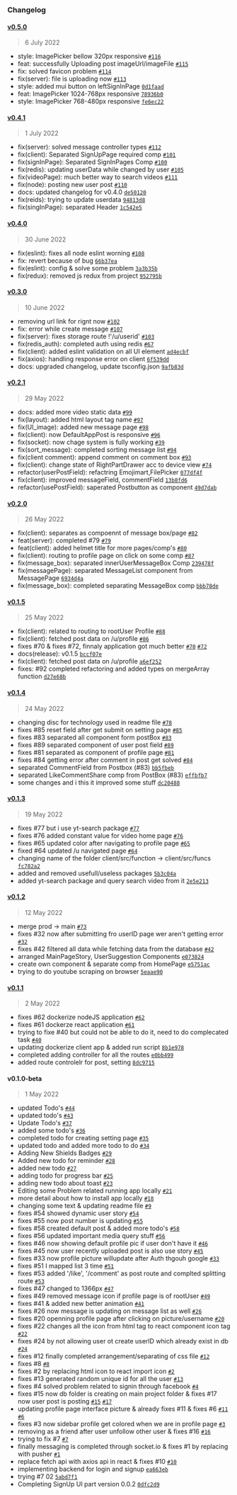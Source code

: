 ### Changelog

#### [v0.5.0](https://github.com/Roman-Ojha/social/compare/v0.4.1...v0.5.0)

> 6 July 2022

- style: ImagePicker bellow 320px responsive [`#116`](https://github.com/Roman-Ojha/social/issues/116)
- feat: successfully Uploading post imageUrl/imageFile [`#115`](https://github.com/Roman-Ojha/social/issues/115)
- fix: solved favicon problem [`#114`](https://github.com/Roman-Ojha/social/issues/114)
- fix(server): file is uploading now [`#113`](https://github.com/Roman-Ojha/social/issues/113)
- style: added mui button on leftSignInPage [`0d1faad`](https://github.com/Roman-Ojha/social/commit/0d1faadeb960a4d2d7eb1da92da5a3df6ef66556)
- feat: ImagePicker 1024-768px responsive [`78936b0`](https://github.com/Roman-Ojha/social/commit/78936b0e3406f8eeb13a556f6270187f68738270)
- style: ImagePicker 768-480px responsive [`fe6ec22`](https://github.com/Roman-Ojha/social/commit/fe6ec22ba033d1dc669d50f693cd55af44af06ee)

#### [v0.4.1](https://github.com/Roman-Ojha/social/compare/v0.4.0...v0.4.1)

> 1 July 2022

- fix(server): solved message controller types [`#112`](https://github.com/Roman-Ojha/social/issues/112)
- fix(client): Separated SignUpPage required comp [`#101`](https://github.com/Roman-Ojha/social/issues/101)
- fix(signInPage): Separated SignInPages Comp [`#100`](https://github.com/Roman-Ojha/social/issues/100)
- fix(redis): updating userData while changed by user [`#105`](https://github.com/Roman-Ojha/social/issues/105)
- fix(videoPage): much better way to search videos [`#111`](https://github.com/Roman-Ojha/social/issues/111)
- fix(node): posting new user post [`#110`](https://github.com/Roman-Ojha/social/issues/110)
- docs: updated changelog for v0.4.0 [`de50120`](https://github.com/Roman-Ojha/social/commit/de5012056fc70189fa9ab7502e4ad69fe3ad0aec)
- fix(reids): trying to update userdata [`94813d8`](https://github.com/Roman-Ojha/social/commit/94813d80013e1cfce29518498a9bbfdfe6c305cd)
- fix(singInPage): separated Header [`1c542e5`](https://github.com/Roman-Ojha/social/commit/1c542e59d77922405e276cdd9041df87ab8505c9)

#### [v0.4.0](https://github.com/Roman-Ojha/social/compare/v0.3.0...v0.4.0)

> 30 June 2022

- fix(eslint): fixes all node eslint worning [`#108`](https://github.com/Roman-Ojha/social/issues/108)
- fix: revert because of bug [`66b37ea`](https://github.com/Roman-Ojha/social/commit/66b37eabd33e9fb2fa037b6ef62e3ec1d0ea3b73)
- fix(eslint): config & solve some problem [`3a3b35b`](https://github.com/Roman-Ojha/social/commit/3a3b35bd37f8624207544c69481b9d21a69438a5)
- fix(redux): removed js redux from project [`952795b`](https://github.com/Roman-Ojha/social/commit/952795b366a19e7e5c158fd373716563b1012577)

#### [v0.3.0](https://github.com/Roman-Ojha/social/compare/v0.2.1...v0.3.0)

> 10 June 2022

- removing url link for rignt now [`#102`](https://github.com/Roman-Ojha/social/pull/102)
- fix: error while create message [`#107`](https://github.com/Roman-Ojha/social/issues/107)
- fix(server): fixes storage route !'/u/userid' [`#103`](https://github.com/Roman-Ojha/social/issues/103)
- fix(redis_auth): completed auth using redis [`#67`](https://github.com/Roman-Ojha/social/issues/67)
- fix(client): added eslint validation on all UI element [`ad4ecbf`](https://github.com/Roman-Ojha/social/commit/ad4ecbfa843e278aa7bdd2c86159ac0f1dac88a4)
- fix(axios): handling response error on client [`6f539dd`](https://github.com/Roman-Ojha/social/commit/6f539ddb4a1c72e287700a500dee0c3038c794b2)
- docs: upgraded changelog, update tsconfig.json [`9afb83d`](https://github.com/Roman-Ojha/social/commit/9afb83d093b1c0b6b4d3df68a7b2970848400bb4)

#### [v0.2.1](https://github.com/Roman-Ojha/social/compare/v0.2.0...v0.2.1)

> 29 May 2022

- docs: added more video static data [`#99`](https://github.com/Roman-Ojha/social/issues/99)
- fix(layout): added html layout tag name [`#97`](https://github.com/Roman-Ojha/social/issues/97)
- fix(UI_image): added new message page [`#98`](https://github.com/Roman-Ojha/social/issues/98)
- fix(client): now DefaultAppPost is responsive [`#96`](https://github.com/Roman-Ojha/social/issues/96)
- fix(socket): now chage system is fully working [`#39`](https://github.com/Roman-Ojha/social/issues/39)
- fix(sort_message): completed sorting message list [`#94`](https://github.com/Roman-Ojha/social/issues/94)
- fix(client comment): append comment on comment box [`#93`](https://github.com/Roman-Ojha/social/issues/93)
- fix(client): change state of RightPartDrawer acc to device view [`#74`](https://github.com/Roman-Ojha/social/issues/74)
- refactor(userPostField): refactring Emojimart,FilePicker [`077df4f`](https://github.com/Roman-Ojha/social/commit/077df4f9d091af09cead4db17271f11df563c9be)
- fix(client): improved messageField, commentField [`13b8fd6`](https://github.com/Roman-Ojha/social/commit/13b8fd6f766c25bb1947906c0d833db63745b7a4)
- refactor(usePostField): saperated Postbutton as component [`49d7dab`](https://github.com/Roman-Ojha/social/commit/49d7dab84b5a770738d90e96b3872a19b5fc7ecc)

#### [v0.2.0](https://github.com/Roman-Ojha/social/compare/v0.1.5...v0.2.0)

> 26 May 2022

- fix(client): separates as compoennt of message box/page [`#82`](https://github.com/Roman-Ojha/social/issues/82)
- feat(server): completed #79 [`#79`](https://github.com/Roman-Ojha/social/issues/79)
- feat(client): added helmet title for more pages/comp's [`#80`](https://github.com/Roman-Ojha/social/issues/80)
- fix(client): routing to profile page on click on some comp [`#87`](https://github.com/Roman-Ojha/social/issues/87)
- fix(message_box): separated innerUserMessageBox Comp [`239478f`](https://github.com/Roman-Ojha/social/commit/239478f980a0243763b41a6afd1214664c861c8f)
- fix(messagePage): separated MessageList component from MessagePage [`6934d4a`](https://github.com/Roman-Ojha/social/commit/6934d4a27171c10c6613ecb93d30e317f360f90c)
- fix(message_box): completed separating MessageBox comp [`bbb78de`](https://github.com/Roman-Ojha/social/commit/bbb78de7df0d9f5d1b70f125cc28676130b19483)

#### [v0.1.5](https://github.com/Roman-Ojha/social/compare/v0.1.4...v0.1.5)

> 25 May 2022

- fix(client): related to routing to rootUser Profile [`#88`](https://github.com/Roman-Ojha/social/issues/88)
- fix(client): fetched post data on /u/profile [`#86`](https://github.com/Roman-Ojha/social/issues/86)
- fixes #70 & fixes #72, finnaly application got much better [`#70`](https://github.com/Roman-Ojha/social/issues/70) [`#72`](https://github.com/Roman-Ojha/social/issues/72)
- docs(release): v0.1.5 [`bccf07e`](https://github.com/Roman-Ojha/social/commit/bccf07ee5cf7f76897c8db84220edf77ffbe16cf)
- fix(client): fetched post data on /u/profile [`a6ef252`](https://github.com/Roman-Ojha/social/commit/a6ef2528b5b7637185f64b38fcb6a847a1105cef)
- fixes: #92 completed refactoring and added types on mergeArray function [`d27e68b`](https://github.com/Roman-Ojha/social/commit/d27e68bd13d530f8b3090567538b7d7bf384b593)

#### [v0.1.4](https://github.com/Roman-Ojha/social/compare/v0.1.3...v0.1.4)

> 24 May 2022

- changing disc for technology used in readme file [`#78`](https://github.com/Roman-Ojha/social/pull/78)
- fixes #85 reset field after get submit on setting page [`#85`](https://github.com/Roman-Ojha/social/issues/85)
- fixes #83 separated all component form postBox [`#83`](https://github.com/Roman-Ojha/social/issues/83)
- fixes #89 separated component of user post field [`#89`](https://github.com/Roman-Ojha/social/issues/89)
- fixes #81 separated as component of profile page [`#81`](https://github.com/Roman-Ojha/social/issues/81)
- fixes #84 getting error after comment in post get solved [`#84`](https://github.com/Roman-Ojha/social/issues/84)
- separated CommentField from Postbox (#83) [`bb5fbeb`](https://github.com/Roman-Ojha/social/commit/bb5fbebf7fdc3d8c5903bb3db5e30da3250a25d5)
- separated LikeCommentShare comp from PostBox (#83) [`effbfb7`](https://github.com/Roman-Ojha/social/commit/effbfb714e4565df50a4e3c6a71f1dc08de0a7dd)
- some changes and i this it improved some stuff [`dc20488`](https://github.com/Roman-Ojha/social/commit/dc204885b942be870c991fbc521a21f82d13917e)

#### [v0.1.3](https://github.com/Roman-Ojha/social/compare/v0.1.2...v0.1.3)

> 19 May 2022

- fixes #77 but i use yt-search package [`#77`](https://github.com/Roman-Ojha/social/issues/77)
- fixes #76 added constant value for video home page [`#76`](https://github.com/Roman-Ojha/social/issues/76)
- fixes #65 updated color after navigating to profile page [`#65`](https://github.com/Roman-Ojha/social/issues/65)
- fixed #64 updated /u navigated page [`#64`](https://github.com/Roman-Ojha/social/issues/64)
- changing name of the folder client/src/function -&gt; client/src/funcs [`fc782a2`](https://github.com/Roman-Ojha/social/commit/fc782a26e88861ae4206fa356f5eea14c35d6d7a)
- added and removed usefull/useless packages [`5b3c04a`](https://github.com/Roman-Ojha/social/commit/5b3c04a2589296825f496e52df470cae5c328ad9)
- added yt-search package and query search video from it [`2e5e213`](https://github.com/Roman-Ojha/social/commit/2e5e21398e5f6eb6a43abfdcc2dd8986a402d482)

#### [v0.1.2](https://github.com/Roman-Ojha/social/compare/v0.1.1...v0.1.2)

> 12 May 2022

- merge prod -&gt; main [`#73`](https://github.com/Roman-Ojha/social/pull/73)
- fixes #32 now after submitting fro userID page wer aren't getting error [`#32`](https://github.com/Roman-Ojha/social/issues/32)
- fixes #42 filtered all data while fetching data from the database [`#42`](https://github.com/Roman-Ojha/social/issues/42)
- arranged MainPageStory, UserSuggestion Components [`e073824`](https://github.com/Roman-Ojha/social/commit/e073824b302624bbb72ddf34c7943c98eb57d26c)
- create own component & separate comp from HomePage [`e5751ac`](https://github.com/Roman-Ojha/social/commit/e5751ac20d661a14d40c00619910fbbdb9383482)
- trying to do youtube scraping on browser [`5eaae90`](https://github.com/Roman-Ojha/social/commit/5eaae907b60ab103a965822964230f25388f9814)

#### [v0.1.1](https://github.com/Roman-Ojha/social/compare/v0.1.0-beta...v0.1.1)

> 2 May 2022

- fixes #62 dockerize nodeJS application [`#62`](https://github.com/Roman-Ojha/social/issues/62)
- fixes #61 dockerze react application [`#61`](https://github.com/Roman-Ojha/social/issues/61)
- trying to fixe #40 but could not be able to do it, need to do complecated task [`#40`](https://github.com/Roman-Ojha/social/issues/40)
- updating dockerize client app & added run script [`8b1e978`](https://github.com/Roman-Ojha/social/commit/8b1e978b0475a7ea8fcefdd815b2771280595d94)
- completed adding controller for all the routes [`e0bb499`](https://github.com/Roman-Ojha/social/commit/e0bb499019744cb6003ab90171e0e7188dcc8f77)
- added route controlelr for post, setting [`8dc9715`](https://github.com/Roman-Ojha/social/commit/8dc9715095ed75281edfef41ac913e40aecadd7b)

#### v0.1.0-beta

> 1 May 2022

- updated Todo's [`#44`](https://github.com/Roman-Ojha/social/pull/44)
- updated todo's [`#43`](https://github.com/Roman-Ojha/social/pull/43)
- Update Todo's [`#37`](https://github.com/Roman-Ojha/social/pull/37)
- added some todo's [`#36`](https://github.com/Roman-Ojha/social/pull/36)
- completed todo for creating setting page [`#35`](https://github.com/Roman-Ojha/social/pull/35)
- updated todo and added more todo to do [`#34`](https://github.com/Roman-Ojha/social/pull/34)
- Adding New Shields Badges [`#29`](https://github.com/Roman-Ojha/social/pull/29)
- Added new todo for reminder [`#28`](https://github.com/Roman-Ojha/social/pull/28)
- added new todo [`#27`](https://github.com/Roman-Ojha/social/pull/27)
- adding todo for progress bar [`#25`](https://github.com/Roman-Ojha/social/pull/25)
- adding new todo about toast [`#23`](https://github.com/Roman-Ojha/social/pull/23)
- Editing some Problem related running app locally [`#21`](https://github.com/Roman-Ojha/social/pull/21)
- more detail about how to install app locally [`#18`](https://github.com/Roman-Ojha/social/pull/18)
- changing some text & updating readme file [`#9`](https://github.com/Roman-Ojha/social/pull/9)
- fixes #54 showed dynamic user story [`#54`](https://github.com/Roman-Ojha/social/issues/54)
- fixes #55 now post number is updating [`#55`](https://github.com/Roman-Ojha/social/issues/55)
- fixes #58 created default post & added more todo's [`#58`](https://github.com/Roman-Ojha/social/issues/58)
- fixes #56 updated important media query stuff [`#56`](https://github.com/Roman-Ojha/social/issues/56)
- fixes #46 now showing default profile pic if user don't have it [`#46`](https://github.com/Roman-Ojha/social/issues/46)
- fixes #45 now user recently uploaded post is also use story [`#45`](https://github.com/Roman-Ojha/social/issues/45)
- fixes #33 now profile picture willupdate after Auth thgouh google [`#33`](https://github.com/Roman-Ojha/social/issues/33)
- fixes #51 I mapped list 3 time [`#51`](https://github.com/Roman-Ojha/social/issues/51)
- fixes #53 added '/like', '/comment' as post route and complted splitting route [`#53`](https://github.com/Roman-Ojha/social/issues/53)
- fixes #47 changed to 1366px [`#47`](https://github.com/Roman-Ojha/social/issues/47)
- fixes #49 removed message icon if profile page is of rootUser [`#49`](https://github.com/Roman-Ojha/social/issues/49)
- fixes #41 & added new better animation [`#41`](https://github.com/Roman-Ojha/social/issues/41)
- fixes #26 now message is updating on message list as well [`#26`](https://github.com/Roman-Ojha/social/issues/26)
- fixes #20 openning profile page after clicking on picture/username [`#20`](https://github.com/Roman-Ojha/social/issues/20)
- fixes #22 changes all the icon from html tag to react component icon tag [`#22`](https://github.com/Roman-Ojha/social/issues/22)
- fixes #24 by not allowing user ot create userID which already exist in db [`#24`](https://github.com/Roman-Ojha/social/issues/24)
- fixes #12 finally completed arrangement/separating of css file [`#12`](https://github.com/Roman-Ojha/social/issues/12)
- fixes #8 [`#8`](https://github.com/Roman-Ojha/social/issues/8)
- fixes #2 by replacing html icon to react import icon [`#2`](https://github.com/Roman-Ojha/social/issues/2)
- fixes #13 generated random unique id for all the user [`#13`](https://github.com/Roman-Ojha/social/issues/13)
- fixes #4 solved problem related to signin through facebook [`#4`](https://github.com/Roman-Ojha/social/issues/4)
- fixes #15 now db folder is creating on main project folder & fixes #17 now user post is posting [`#15`](https://github.com/Roman-Ojha/social/issues/15) [`#17`](https://github.com/Roman-Ojha/social/issues/17)
- updating profile page interface picture & already fixes #11 & fixes #6 [`#11`](https://github.com/Roman-Ojha/social/issues/11) [`#6`](https://github.com/Roman-Ojha/social/issues/6)
- fixes #3 now sidebar profile get colored when we are in profile page [`#3`](https://github.com/Roman-Ojha/social/issues/3)
- removing as a friend after user unfollow other user & fixes #16 [`#16`](https://github.com/Roman-Ojha/social/issues/16)
- trying to fix #7 [`#7`](https://github.com/Roman-Ojha/social/issues/7)
- finally messaging is completed through socket.io & fixes #1 by replacing with pusher [`#1`](https://github.com/Roman-Ojha/social/issues/1)
- replace fetch api with axios api in react & fixes #10 [`#10`](https://github.com/Roman-Ojha/social/issues/10)
- implementing backend for login and signup [`ea663eb`](https://github.com/Roman-Ojha/social/commit/ea663eb62ef6cfe878ab7aec59cc87c807d7a750)
- trying #7 02 [`5abd7f1`](https://github.com/Roman-Ojha/social/commit/5abd7f13b4c14f9e73ed60d18856897a4e781ea1)
- Completing SignUp UI part version 0.0.2 [`0dfc2d9`](https://github.com/Roman-Ojha/social/commit/0dfc2d9ee191d94e512f386822e50eba473bb7e6)
